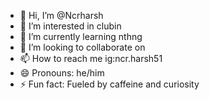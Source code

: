 - 👋 Hi, I’m @Ncrharsh
- 👀 I’m interested in clubin
- 🌱 I’m currently learning nthng
- 💞️ I’m looking to collaborate on 
- 📫 How to reach me ig:ncr.harsh51
- 😄 Pronouns: he/him
- ⚡ Fun fact: Fueled by caffeine and curiosity

<!---
Ncrharsh/Ncrharsh is a ✨ special ✨ repository because its `README.md` (this file) appears on your GitHub profile.
You can click the Preview link to take a look at your changes.
--->
